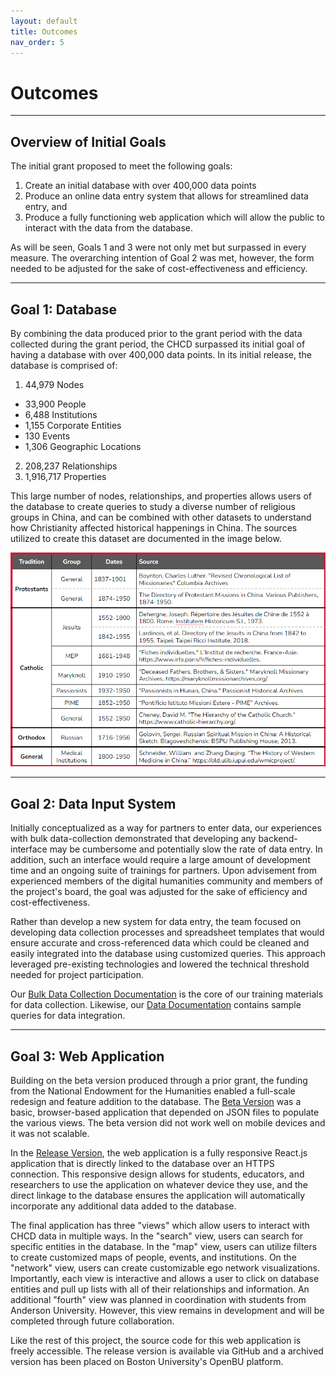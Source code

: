 ```yaml
---
layout: default
title: Outcomes
nav_order: 5
---
```


# Outcomes

---

## Overview of Initial Goals

The initial grant proposed to meet the following goals:
1. Create an initial database with over 400,000 data points
2. Produce an online data entry system that allows for streamlined data entry, and
3. Produce a fully functioning web application which will allow the public to interact with the data from the database.

As will be seen, Goals 1 and 3 were not only met but surpassed in every measure. The overarching intention of Goal 2 was met, however, the form needed to be adjusted for the sake of cost-effectiveness and efficiency.

---

## Goal 1: Database

By combining the data produced prior to the grant period with the data collected during the grant period, the CHCD surpassed its initial goal of having a database with over 400,000 data points. In its initial release, the database is comprised of:
1.  44,979 Nodes
   - 33,900 People
   - 6,488 Institutions
   - 1,155 Corporate Entities
   - 130 Events
   - 1,306 Geographic Locations
2. 208,237 Relationships
3. 1,916,717 Properties

This large number of nodes, relationships, and properties allows users of the database to create queries to study a diverse number of religious groups in China, and can be combined with other datasets to understand how Christianity affected historical happenings in China. The sources utilized to create this dataset are documented in the image below.

![CHCD Release Chart](https://raw.githubusercontent.com/chcdatabase/white-paper/gh-pages/assets/images/release_table_v1.png)

---

## Goal 2: Data Input System

Initially conceptualized as a way for partners to enter data, our experiences with bulk data-collection demonstrated that developing any backend-interface may be cumbersome and potentially slow the rate of data entry. In addition, such an interface would require a large amount of development time and an ongoing suite of trainings for partners. Upon advisement from experienced members of the digital humanities community and members of the project's board, the goal was adjusted for the sake of efficiency and cost-effectiveness.

Rather than develop a new system for data entry, the team focused on developing data collection processes and spreadsheet templates that would ensure accurate and cross-referenced data which could be cleaned and easily integrated into the database using customized queries. This approach leveraged pre-existing technologies and lowered the technical threshold needed for project participation.

Our [Bulk Data Collection Documentation](https://chcdatabase.github.io/data-collection/) is the core of our training materials for data collection. Likewise, our [Data Documentation](https://chcdatabase.github.io/data-documentation/) contains sample queries for data integration.

---

## Goal 3: Web Application

Building on the beta version produced through a prior grant, the funding from the National Endowment for the Humanities enabled a full-scale redesign and feature addition to the database. The [Beta Version](https://beta.chcdatabase.com/) was a basic, browser-based application that depended on JSON files to populate the various views. The beta version did not work well on mobile devices and it was not scalable.

In the [Release Version](https://data.chcdatabase.com/), the web application is a fully responsive React.js application that is directly linked to the database over an HTTPS connection. This responsive design allows for students, educators, and researchers to use the application on whatever device they use, and the direct linkage to the database ensures the application will automatically incorporate any additional data added to the database.

The final application has three "views" which allow users to interact with CHCD data in multiple ways. In the "search" view, users can search for specific entities in the database. In the "map" view, users can utilize filters to create customized maps of people, events, and institutions. On the "network" view, users can create customizable ego network visualizations. Importantly, each view is interactive and allows a user to click on database entities and pull up lists with all of their relationships and information. An additional "fourth" view was planned in coordination with students from Anderson University. However, this view remains in development and will be completed through future collaboration.

Like the rest of this project, the source code for this web application is freely accessible. The release version is available via GitHub and a archived version has been placed on Boston University's OpenBU platform.
